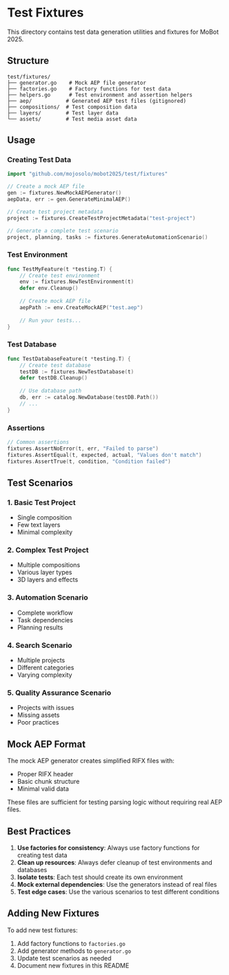 # Test Fixtures

This directory contains test data generation utilities and fixtures for MoBot 2025.

## Structure

```
test/fixtures/
├── generator.go    # Mock AEP file generator
├── factories.go    # Factory functions for test data
├── helpers.go      # Test environment and assertion helpers
├── aep/           # Generated AEP test files (gitignored)
├── compositions/  # Test composition data
├── layers/        # Test layer data
└── assets/        # Test media asset data
```

## Usage

### Creating Test Data

```go
import "github.com/mojosolo/mobot2025/test/fixtures"

// Create a mock AEP file
gen := fixtures.NewMockAEPGenerator()
aepData, err := gen.GenerateMinimalAEP()

// Create test project metadata
project := fixtures.CreateTestProjectMetadata("test-project")

// Generate a complete test scenario
project, planning, tasks := fixtures.GenerateAutomationScenario()
```

### Test Environment

```go
func TestMyFeature(t *testing.T) {
    // Create test environment
    env := fixtures.NewTestEnvironment(t)
    defer env.Cleanup()
    
    // Create mock AEP file
    aepPath := env.CreateMockAEP("test.aep")
    
    // Run your tests...
}
```

### Test Database

```go
func TestDatabaseFeature(t *testing.T) {
    // Create test database
    testDB := fixtures.NewTestDatabase(t)
    defer testDB.Cleanup()
    
    // Use database path
    db, err := catalog.NewDatabase(testDB.Path())
    // ...
}
```

### Assertions

```go
// Common assertions
fixtures.AssertNoError(t, err, "Failed to parse")
fixtures.AssertEqual(t, expected, actual, "Values don't match")
fixtures.AssertTrue(t, condition, "Condition failed")
```

## Test Scenarios

### 1. Basic Test Project
- Single composition
- Few text layers
- Minimal complexity

### 2. Complex Test Project
- Multiple compositions
- Various layer types
- 3D layers and effects

### 3. Automation Scenario
- Complete workflow
- Task dependencies
- Planning results

### 4. Search Scenario
- Multiple projects
- Different categories
- Varying complexity

### 5. Quality Assurance Scenario
- Projects with issues
- Missing assets
- Poor practices

## Mock AEP Format

The mock AEP generator creates simplified RIFX files with:
- Proper RIFX header
- Basic chunk structure
- Minimal valid data

These files are sufficient for testing parsing logic without requiring real AEP files.

## Best Practices

1. **Use factories for consistency**: Always use factory functions for creating test data
2. **Clean up resources**: Always defer cleanup of test environments and databases
3. **Isolate tests**: Each test should create its own environment
4. **Mock external dependencies**: Use the generators instead of real files
5. **Test edge cases**: Use the various scenarios to test different conditions

## Adding New Fixtures

To add new test fixtures:

1. Add factory functions to `factories.go`
2. Add generator methods to `generator.go`
3. Update test scenarios as needed
4. Document new fixtures in this README